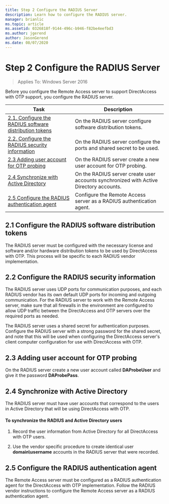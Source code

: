 ```yaml
---
title: Step 2 Configure the RADIUS Server
description: Learn how to configure the RADIUS server.
manager: brianlic
ms.topic: article
ms.assetid: 0326818f-9144-496c-b946-f82be4eefbd3
ms.author: jgerend
author: JasonGerend
ms.date: 08/07/2020
---
```

# Step 2 Configure the RADIUS Server

>Applies To: Windows Server 2016

Before you configure the Remote Access server to support DirectAccess with OTP support, you configure the RADIUS server.

|Task|Description|
|----|--------|
|[2.1. Configure the RADIUS software distribution tokens](#BKMK_1.1)|On the RADIUS server configure software distribution tokens.|
|[2.2. Configure the RADIUS security information](#BKMK_1.2)|On the RADIUS server configure the ports and shared secret to be used.|
|[2.3 Adding user account for OTP probing](#BKMK_Probe)|On the RADIUS server create a new user account for OTP probing.|
|[2.4 Synchronize with Active Directory](#BKMK_Active)|On the RADIUS server create user accounts synchronized with Active Directory accounts.|
|[2.5 Configure the RADIUS authentication agent](#BKMK_AuthAgent)|Configure the Remote Access server as a RADIUS authentication agent.|

## <a name="BKMK_1.1"></a>2.1 Configure the RADIUS software distribution tokens
The RADIUS server must be configured with the necessary license and software and/or hardware distribution tokens to be used by DirectAccess with OTP. This process will be specific to each RADIUS vendor implementation.

## <a name="BKMK_1.2"></a>2.2 Configure the RADIUS security information
The RADIUS server uses UDP ports for communication purposes, and each RADIUS vendor has its own default UDP ports for incoming and outgoing communication. For the RADIUS server to work with the Remote Access server, make sure that all firewalls in the environment are configured to allow UDP traffic between the DirectAccess and OTP servers over the required ports as needed.

The RADIUS server uses a shared secret for authentication purposes. Configure the RADIUS server with a strong password for the shared secret, and note that this will be used when configuring the DirectAccess server's client computer configuration for use with DirectAccess with OTP.

## <a name="BKMK_Probe"></a>2.3 Adding user account for OTP probing
On the RADIUS server create a new user account called **DAProbeUser** and give it the password **DAProbePass**.

## <a name="BKMK_Active"></a>2.4 Synchronize with Active Directory
The RADIUS server must have user accounts that correspond to the users in Active Directory that will be using DirectAccess with OTP.

#### To synchronize the RADIUS and Active Directory users

1.  Record the user information from Active Directory for all DirectAccess with OTP users.

2.  Use the vendor specific procedure to create identical user **domain\username** accounts in the RADIUS server that were recorded.

## <a name="BKMK_AuthAgent"></a>2.5 Configure the RADIUS authentication agent
The Remote Access server must be configured as a RADIUS authentication agent for the DirectAccess with OTP implementation. Follow the RADIUS vendor instructions to configure the Remote Access server as a RADIUS authentication agent.



